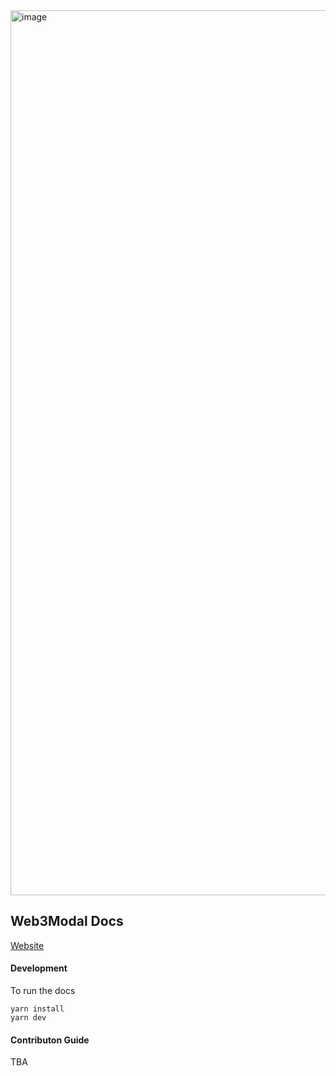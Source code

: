 <img width="1416" alt="image" src="https://user-images.githubusercontent.com/45455218/198025786-a7711838-83e1-4a36-9d5a-6ed9e3d89022.png">

## Web3Modal Docs
[Website](https://web3modal.com)

#### Development
To run the docs
```
yarn install
yarn dev
```

#### Contributon Guide
TBA
